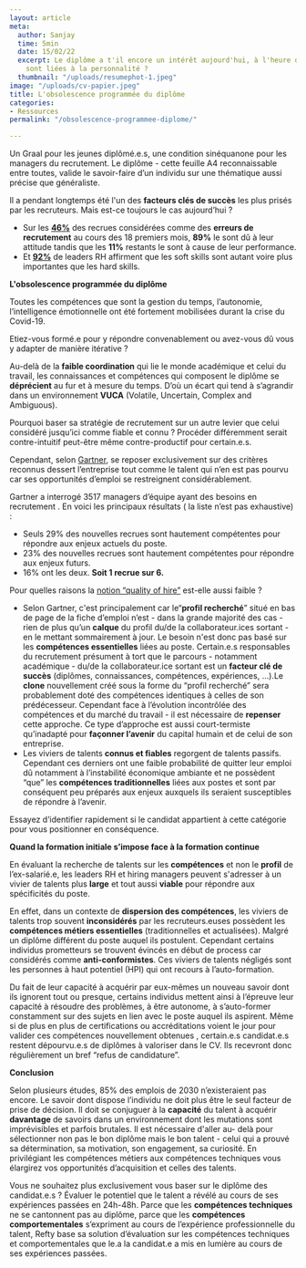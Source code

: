 ```yaml
---
layout: article
meta:
  author: Sanjay
  time: 5min
  date: 15/02/22
  excerpt: Le diplôme a t'il encore un intérêt aujourd'hui, à l'heure où les compétences
    sont liées à la personnalité ?
  thumbnail: "/uploads/resumephot-1.jpeg"
image: "/uploads/cv-papier.jpeg"
title: L'obsolescence programmée du diplôme
categories:
- Ressources
permalink: "/obsolescence-programmee-diplome/"

---
```

Un Graal pour les jeunes diplômé.e.s, une condition sinéquanone pour les managers du recrutement. Le diplôme - cette feuille A4 reconnaissable entre toutes, valide le savoir-faire d’un individu sur une thématique aussi précise que généraliste. 

Il a pendant longtemps été l'un des **facteurs clés de succès** les plus prisés par les recruteurs. Mais est-ce toujours le cas aujourd’hui ?

* Sur les [**46%**](https://docs.google.com/document/d/1QX0dvImQFTkaC0k70MRDbxOQIPSRugwGLJQu9ReRCqc/edit) des recrues considérées comme des **erreurs de recrutement** au cours des 18 premiers mois, **89%** le sont dû à leur attitude tandis que les **11%** restants le sont à cause de leur performance.
* Et [**92%**](https://business.linkedin.com/content/dam/me/business/en-us/talent-solutions/resources/pdfs/global_talent_trends_2019_emea.pdf) de leaders RH affirment que les soft skills sont autant voire plus importantes que les hard skills.

**L'obsolescence programmée du diplôme**

Toutes les compétences que sont la gestion du temps, l’autonomie, l’intelligence émotionnelle ont été fortement mobilisées durant la crise du Covid-19. 

Etiez-vous formé.e pour y répondre convenablement ou avez-vous dû vous y adapter de manière itérative ? 

Au-delà de la **faible coordination** qui lie le monde académique et celui du travail, les connaissances et compétences qui composent le diplôme se **déprécient** au fur et à mesure du temps. D’où un écart qui tend à s’agrandir dans un environnement **VUCA** (Volatile, Uncertain, Complex and Ambiguous).

Pourquoi baser sa stratégie de recrutement sur un autre levier que celui considéré jusqu’ici comme fiable et connu ? Procéder différemment serait contre-intuitif peut-être même contre-productif pour certain.e.s. 

Cependant, selon [Gartner](https://www.gartner.com/en/human-resources/insights/redesign-your-recruiting-strategy), se reposer exclusivement sur des critères reconnus dessert l’entreprise tout comme le talent qui n’en est pas pourvu car ses opportunités d’emploi se restreignent considérablement.

Gartner a interrogé 3517 managers d’équipe ayant des besoins en recrutement . En voici les principaux résultats ( la liste n’est pas exhaustive) :

* Seuls 29% des nouvelles recrues sont hautement compétentes pour répondre aux enjeux actuels du poste.
* 23% des nouvelles recrues sont hautement compétentes pour répondre aux enjeux futurs.
* 16% ont les deux. **Soit 1 recrue sur 6.**

Pour quelles raisons la [notion “quality of hire”](https://blog.refty.co/qu-est-ce-que-la-quality-of-hire/) est-elle aussi faible ?

* Selon Gartner, c'est principalement car le“**profil recherché**” situé en bas de page de la fiche d’emploi n’est - dans la grande majorité des cas - rien de plus qu’un **calque** du profil du/de la collaborateur.ices sortant - en le mettant sommairement à jour. Le besoin n'est donc pas basé sur les **compétences essentielles** liées au poste. Certain.e.s responsables du recrutement présument à tort que le parcours - notamment académique - du/de la collaborateur.ice sortant est un **facteur clé de succès** (diplômes, connaissances, compétences, expériences, …).Le **clone** nouvellement créé sous la forme du “profil recherché” sera probablement doté des compétences identiques à celles de son prédécesseur. Cependant face à l’évolution incontrôlée des compétences et du marché du travail - il est nécessaire de **repenser** cette approche. Ce type d’approche est aussi court-termiste qu’inadapté pour **façonner l’avenir** du capital humain et de celui de son entreprise.
* Les viviers de talents **connus et fiables** regorgent de talents passifs. Cependant ces derniers ont une faible probabilité de quitter leur emploi dû notamment à l’instabilité économique ambiante et ne possèdent “que” les **compétences traditionnelles** liées aux postes et sont par conséquent peu préparés aux enjeux auxquels ils seraient susceptibles de répondre à l’avenir.

Essayez d’identifier rapidement si le candidat appartient à cette catégorie pour vous positionner en conséquence.

**Quand la formation initiale s’impose face à la formation continue**

En évaluant la recherche de talents sur les **compétences** et non le **profil** de l’ex-salarié.e, les leaders RH et hiring managers peuvent s'adresser à un vivier de talents plus **large** et tout aussi **viable** pour répondre aux spécificités du poste.

En effet, dans un contexte de **dispersion des compétences**, les viviers de talents trop souvent **inconsidérés** par les recruteurs.euses possèdent les **compétences métiers essentielles** (traditionnelles et actualisées). Malgré un diplôme différent du poste auquel ils postulent. Cependant certains individus prometteurs se trouvent évincés en début de process car considérés comme **anti-conformistes**. Ces viviers de talents négligés sont les personnes à haut potentiel (HPI) qui ont recours à l’auto-formation. 

Du fait de leur capacité à acquérir par eux-mêmes un nouveau savoir dont ils ignorent tout ou presque, certains individus mettent ainsi à l’épreuve leur capacité à résoudre des problèmes, à être autonome, à s’auto-former constamment sur des sujets en lien avec le poste auquel ils aspirent. Même si de plus en plus de certifications ou accréditations voient le jour pour valider ces compétences nouvellement obtenues , certain.e.s candidat.e.s restent dépourvu.e.s de diplômes à valoriser dans le CV. Ils recevront donc régulièrement un bref “refus de candidature”.

**Conclusion**

Selon plusieurs études, 85% des emplois de 2030 n’existeraient pas encore. Le savoir dont dispose l’individu ne doit plus être le seul facteur de prise de décision. Il doit se conjuguer à la **capacité** du talent à acquérir **davantage** de savoirs dans un environnement dont les mutations sont imprévisibles et parfois brutales. Il est nécessaire d'aller au- delà pour sélectionner non pas le bon diplôme mais le bon talent - celui qui a prouvé sa détermination, sa motivation, son engagement, sa curiosité. En privilégiant les compétences métiers aux compétences techniques vous élargirez vos opportunités d’acquisition et celles des talents.

Vous ne souhaitez plus exclusivement vous baser sur le diplôme des candidat.e.s ? Évaluer le potentiel que le talent a révélé au cours de ses expériences passées en 24h-48h. Parce que les **compétences techniques** ne se cantonnent pas au diplôme, parce que les **compétences comportementales** s’expriment au cours de l’expérience professionnelle du talent, Refty base sa solution d’évaluation sur les compétences techniques et comportementales que le.a la candidat.e a mis en lumière au cours de ses expériences passées.